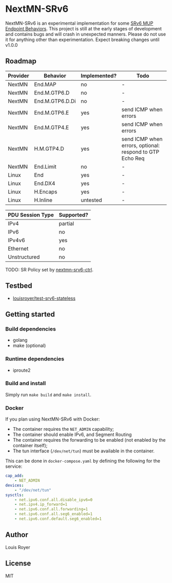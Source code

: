 # NextMN-SRv6
NextMN-SRv6 is an experimental implementation for some [SRv6 MUP Endpoint Behaviors](https://datatracker.ietf.org/doc/draft-ietf-dmm-srv6-mobile-uplane/).
This project is still at the early stages of development and contains bugs and will crash in unexpected manners.
Please do not use it for anything other than experimentation. Expect breaking changes until v1.0.0

## Roadmap
Provider | Behavior | Implemented? | Todo
---|---|---|---
NextMN | End.MAP | no | -
NextMN | End.M.GTP6.D | no | -
NextMN | End.M.GTP6.D.Di | no | -
NextMN | End.M.GTP6.E | yes | send ICMP when errors
NextMN | End.M.GTP4.E | yes | send ICMP when errors
NextMN | H.M.GTP4.D | yes | send ICMP when errors, optional: respond to GTP Echo Req
NextMN | End.Limit | no | -
Linux  | End | yes | -
Linux  | End.DX4 | yes | -
Linux  | H.Encaps | yes | -
Linux  | H.Inline | untested | -

PDU Session Type | Supported?
---|---
IPv4 | partial
IPv6 | no
IPv4v6 | yes
Ethernet | no
Unstructured | no

TODO: SR Policy set by [nextmn-srv6-ctrl](https://github.com/louisroyer/nextmn-srv6-ctrl).


## Testbed
- [louisroyer/test-srv6-stateless](https://github.com/louisroyer/test-srv6-stateless)

## Getting started
### Build dependencies
- golang
- make (optional)

### Runtime dependencies
- iproute2

### Build and install
Simply run `make build` and `make install`.

### Docker
If you plan using NextMN-SRv6 with Docker:
- The container requires the `NET_ADMIN` capability;
- The container should enable IPv6, and Segment Routing
- The container requires the forwarding to be enabled (not enabled by the container itself);
- The tun interface (`/dev/net/tun`) must be available in the container.

This can be done in `docker-compose.yaml` by defining the following for the service:

```yaml
cap_add:
    - NET_ADMIN
devices:
    - "/dev/net/tun"
sysctls:
    - net.ipv6.conf.all.disable_ipv6=0
    - net.ipv4.ip_forward=1
    - net.ipv6.conf.all.forwarding=1
    - net.ipv6.conf.all.seg6_enabled=1
    - net.ipv6.conf.default.seg6_enabled=1
```

## Author
Louis Royer

## License
MIT

